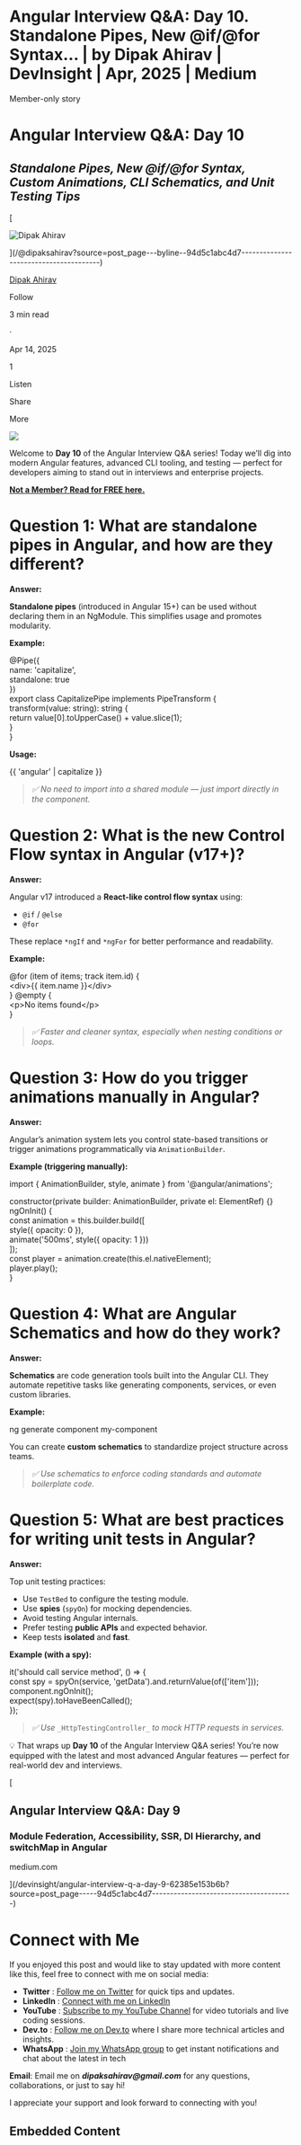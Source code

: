 # Angular Interview Q&A: Day 10. Standalone Pipes, New @if/@for Syntax… | by Dipak Ahirav | DevInsight | Apr, 2025 | Medium

Member-only story

# Angular Interview Q&A: Day 10

## **_Standalone Pipes, New @if/@for Syntax, Custom Animations, CLI Schematics, and Unit Testing Tips_**

[

![Dipak Ahirav](https://miro.medium.com/v2/resize:fill:64:64/1*lgEe3LWHhyqp47lYNNzblA.jpeg)





](/@dipaksahirav?source=post_page---byline--94d5c1abc4d7---------------------------------------)

[Dipak Ahirav](/@dipaksahirav?source=post_page---byline--94d5c1abc4d7---------------------------------------)

Follow

3 min read

·

Apr 14, 2025

1

Listen

Share

More

![](https://miro.medium.com/v2/resize:fit:875/1*FcKKxhkATHU9goEkL2QW1g.png)

Welcome to **Day 10** of the Angular Interview Q&A series! Today we’ll dig into modern Angular features, advanced CLI tooling, and testing — perfect for developers aiming to stand out in interviews and enterprise projects.

[**Not a Member? Read for FREE here.**](/devinsight/angular-interview-q-a-day-10-94d5c1abc4d7?sk=a09ca2a53e028f6712b5ef03663a6492)

# Question 1: What are standalone pipes in Angular, and how are they different?

**Answer:**

**Standalone pipes** (introduced in Angular 15+) can be used without declaring them in an NgModule. This simplifies usage and promotes modularity.

**Example:**

@Pipe({  
  name: 'capitalize',  
  standalone: true  
})  
export class CapitalizePipe implements PipeTransform {  
  transform(value: string): string {  
    return value\[0\].toUpperCase() + value.slice(1);  
  }  
}

**Usage:**

<p>{{ 'angular' | capitalize }}</p>

> _✅ No need to import into a shared module — just import directly in the component._

# Question 2: What is the new Control Flow syntax in Angular (v17+)?

**Answer:**

Angular v17 introduced a **React-like control flow syntax** using:

-   `@if` / `@else`
-   `@for`

These replace `*ngIf` and `*ngFor` for better performance and readability.

**Example:**

@for (item of items; track item.id) {  
  <div\>{{ item.name }}</div\>  
} @empty {  
  <p\>No items found</p\>  
}

> _✅ Faster and cleaner syntax, especially when nesting conditions or loops._

# Question 3: How do you trigger animations manually in Angular?

**Answer:**

Angular’s animation system lets you control state-based transitions or trigger animations programmatically via `AnimationBuilder`.

**Example (triggering manually):**

import { AnimationBuilder, style, animate } from '@angular/animations';  
  
constructor(private builder: AnimationBuilder, private el: ElementRef) {}  
ngOnInit() {  
  const animation = this.builder.build(\[  
    style({ opacity: 0 }),  
    animate('500ms', style({ opacity: 1 }))  
  \]);  
  const player = animation.create(this.el.nativeElement);  
  player.play();  
}

# Question 4: What are Angular Schematics and how do they work?

**Answer:**

**Schematics** are code generation tools built into the Angular CLI. They automate repetitive tasks like generating components, services, or even custom libraries.

**Example:**

ng generate component my\-component

You can create **custom schematics** to standardize project structure across teams.

> _✅ Use schematics to enforce coding standards and automate boilerplate code._

# Question 5: What are best practices for writing unit tests in Angular?

**Answer:**

Top unit testing practices:

-   Use `TestBed` to configure the testing module.
-   Use **spies** (`spyOn`) for mocking dependencies.
-   Avoid testing Angular internals.
-   Prefer testing **public APIs** and expected behavior.
-   Keep tests **isolated** and **fast**.

**Example (with a spy):**

it('should call service method', () => {  
  const spy = spyOn(service, 'getData').and.returnValue(of(\['item'\]));  
  component.ngOnInit();  
  expect(spy).toHaveBeenCalled();  
});

> _✅ Use_ `_HttpTestingController_` _to mock HTTP requests in services._

💡 That wraps up **Day 10** of the Angular Interview Q&A series! You’re now equipped with the latest and most advanced Angular features — perfect for real-world dev and interviews.

[

## Angular Interview Q&A: Day 9

### Module Federation, Accessibility, SSR, DI Hierarchy, and switchMap in Angular

medium.com



](/devinsight/angular-interview-q-a-day-9-62385e153b6b?source=post_page-----94d5c1abc4d7---------------------------------------)

# Connect with Me

If you enjoyed this post and would like to stay updated with more content like this, feel free to connect with me on social media:

-   **Twitter** : [Follow me on Twitter](https://x.com/DipakAhirav) for quick tips and updates.
-   **LinkedIn** : [Connect with me on LinkedIn](https://www.linkedin.com/in/dipak-ahirav-606bba128/)
-   **YouTube** : [Subscribe to my YouTube Channel](https://www.youtube.com/@DevDivewithDipak?sub_confirmation=1) for video tutorials and live coding sessions.
-   **Dev.to** : [Follow me on Dev.to](https://dev.to/dipakahirav) where I share more technical articles and insights.
-   **WhatsApp** : [Join my WhatsApp group](https://whatsapp.com/channel/0029Vagey2cE50UnVcHGAw3p) to get instant notifications and chat about the latest in tech

**Email**: Email me on **_dipaksahirav@gmail.com_** for any questions, collaborations, or just to say hi!

I appreciate your support and look forward to connecting with you!

## Embedded Content